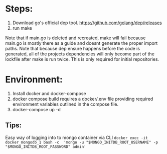 # Steps:

1. Download go's official dep tool. https://github.com/golang/dep/releases
2. run make

Note that if main.go is deleted and recreated, make will fail because main.go is mostly there as a guide and doesnt generate the proper import paths.
Note that because dep ensure happens before the code is generated, all of the projects dependencies will only become part of the lockfile after make is run twice. This is only required for initial repositories.

# Environment:
1. Install docker and docker-compose
2. docker compose build requires a docker/.env file providing required      environment variables outlined in the compose file.
3. docker-compose up -d

## Tips:

Easy way of logging into to mongo container via CLI 
` docker exec -it docker_mongodb_1 bash -c  'mongo -u "$MONGO_INITDB_ROOT_USERNAME" -p "$MONGO_INITDB_ROOT_PASSWORD" admin' `
